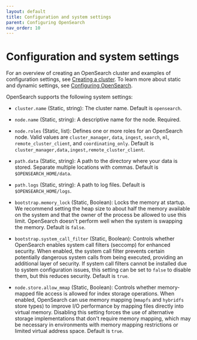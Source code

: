 ```yaml
---
layout: default
title: Configuration and system settings
parent: Configuring OpenSearch
nav_order: 10
---
```


# Configuration and system settings

For an overview of creating an OpenSearch cluster and examples of configuration settings, see [Creating a cluster]({{site.url}}{{site.baseurl}}/tuning-your-cluster/index/). To learn more about static and dynamic settings, see [Configuring OpenSearch]({{site.url}}{{site.baseurl}}/install-and-configure/configuring-opensearch/index/).

OpenSearch supports the following system settings:

- `cluster.name` (Static, string): The cluster name. Default is `opensearch`.

- `node.name` (Static, string): A descriptive name for the node. Required.

- `node.roles` (Static, list): Defines one or more roles for an OpenSearch node. Valid values are `cluster_manager`, `data`, `ingest`, `search`, `ml`, `remote_cluster_client`, and `coordinating_only`. Default is `cluster_manager,data,ingest,remote_cluster_client`.

- `path.data` (Static, string): A path to the directory where your data is stored. Separate multiple locations with commas. Default is `$OPENSEARCH_HOME/data`.

- `path.logs` (Static, string): A path to log files. Default is `$OPENSEARCH_HOME/logs`.

- `bootstrap.memory_lock` (Static, Boolean): Locks the memory at startup. We recommend setting the heap size to about half the memory available on the system and that the owner of the process be allowed to use this limit. OpenSearch doesn't perform well when the system is swapping the memory. Default is `false`.

- `bootstrap.system_call_filter` (Static, Boolean): Controls whether OpenSearch enables system call filters (seccomp) for enhanced security. When enabled, the system call filter prevents certain potentially dangerous system calls from being executed, providing an additional layer of security. If system call filters cannot be installed due to system configuration issues, this setting can be set to `false` to disable them, but this reduces security. Default is `true`.

- `node.store.allow_mmap` (Static, Boolean): Controls whether memory-mapped file access is allowed for index storage operations. When enabled, OpenSearch can use memory mapping (`mmapfs` and `hybridfs` store types) to improve I/O performance by mapping files directly into virtual memory. Disabling this setting forces the use of alternative storage implementations that don't require memory mapping, which may be necessary in environments with memory mapping restrictions or limited virtual address space. Default is `true`.


